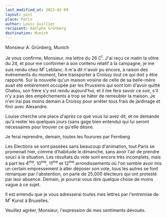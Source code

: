 ```yaml
---
last_modified_at: 2021-02-09
layout: post
place: Paris
author: Louis Guillier
recipient: Adolphe Grünberg
destination: Munich
---
```


Monsieur A. Grünberg, Munich

Je vous confirme, Monsieur, ma lettre du 26 C<sup>t</sup>.
J'ai reçu ce matin la vôtre du 24, et pour me conformer à son contenu relatif
à la campagne, je me suis rendu chez M<sup>r</sup> Leblanc.
Il m'a dit n'avoir pu encore, à raison des événements du moment, faire
transporter à Croissy tout ce qui doit y être rapporté.
Sur la nouvelle qu'un maison voisine de celle de sa belle-mère avait été
entièrement occupée par les Prussiens qui sont loin d'avoir quitté Chatou, son
frère s'y est rendu aujourd'hui, et il me fera savoir ce soir, s'il n'y a pas
des empêchements à trop se hâter de remeubler la maison.
Je n'en irai pas moins demain à Croissy pour arrêter tous frais de jardinage et
finir avec Alexandre.

Louise cherche une place d'après ce que vous lui avez dit, et ne demande qu'à
rester les quelques jours (sans gage bien entendu) qui lui seront nécessaires
pour trouver ce qu'elle désire.

Je ferai reprendre, demain, toutes les fourures par Fernberg.

Les Elections se sont passées sans beaucoup d'animation, tout Paris se
promenait hier, comme d'habitude le dimanche, sans avoir l'air de prendre souci
à la situation.
Les résultats du vote sont encore très incomplets, mais à part les
4<sup>me</sup>, 10<sup>me</sup>, 11<sup>me</sup> et 12<sup>me</sup>
arrondissements où l'on semble avoir mis un certain empressement à aller
déposer son vote, tous les autres se font remarquer par l'abstention, on parle
de 25,000 électeurs qui ont protesté par leur absence.
Demain, je pourrai vous dire quelque chose de moins vague à ce sujet.

Il est entendu que je vous adresserai toutes mes lettres par l'entremise de
M<sup>r</sup> Kunst à Bruxelles.


Veuillez agréer, Monsieur, l'expression de mes sentiments dévoués.
